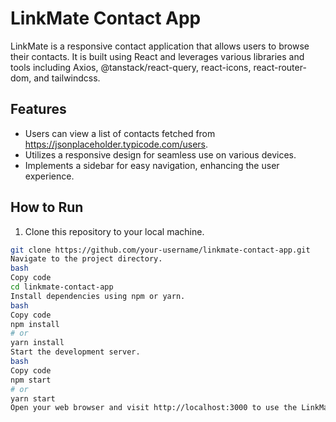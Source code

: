 # LinkMate Contact App

LinkMate is a responsive contact application that allows users to browse their contacts. It is built using React and leverages various libraries and tools including Axios, @tanstack/react-query, react-icons, react-router-dom, and tailwindcss.

## Features

- Users can view a list of contacts fetched from https://jsonplaceholder.typicode.com/users.
- Utilizes a responsive design for seamless use on various devices.
- Implements a sidebar for easy navigation, enhancing the user experience.

## How to Run

1. Clone this repository to your local machine.

```bash
git clone https://github.com/your-username/linkmate-contact-app.git
Navigate to the project directory.
bash
Copy code
cd linkmate-contact-app
Install dependencies using npm or yarn.
bash
Copy code
npm install
# or
yarn install
Start the development server.
bash
Copy code
npm start
# or
yarn start
Open your web browser and visit http://localhost:3000 to use the LinkMate Contact App.

